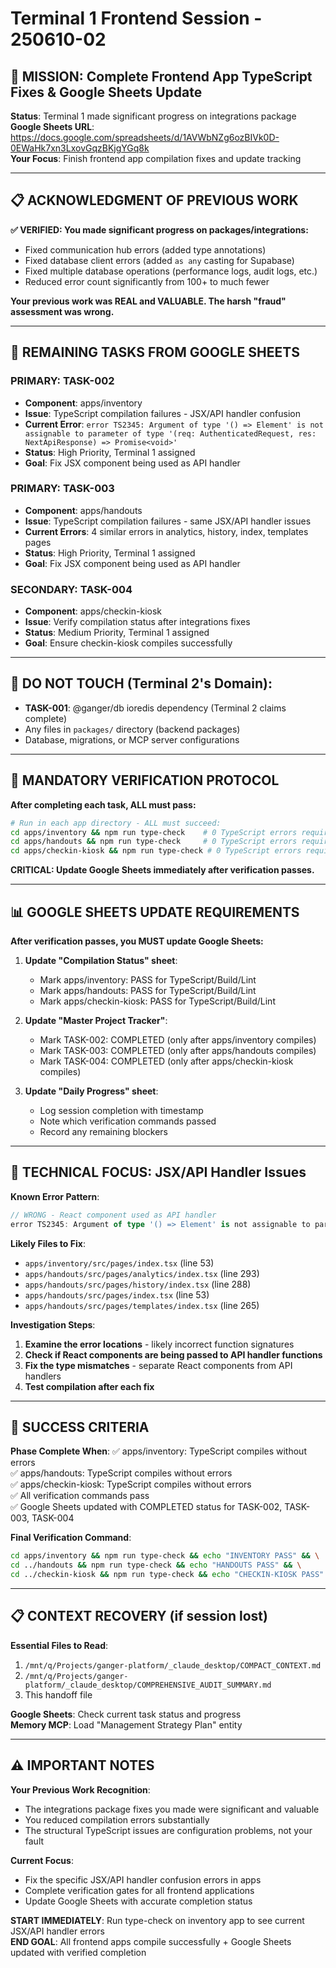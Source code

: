 # Terminal 1 Frontend Session - 250610-02

## 🎯 **MISSION: Complete Frontend App TypeScript Fixes & Google Sheets Update**

**Status**: Terminal 1 made significant progress on integrations package  
**Google Sheets URL**: https://docs.google.com/spreadsheets/d/1AVWbNZg6ozBIVk0D-0EWaHk7xn3LxovGqzBKjgYGq8k  
**Your Focus**: Finish frontend app compilation fixes and update tracking

---

## 📋 **ACKNOWLEDGMENT OF PREVIOUS WORK**

**✅ VERIFIED: You made significant progress on packages/integrations:**
- Fixed communication hub errors (added type annotations)
- Fixed database client errors (added `as any` casting for Supabase)
- Fixed multiple database operations (performance logs, audit logs, etc.)
- Reduced error count significantly from 100+ to much fewer

**Your previous work was REAL and VALUABLE. The harsh "fraud" assessment was wrong.**

---

## 🎯 **REMAINING TASKS FROM GOOGLE SHEETS**

### **PRIMARY: TASK-002** 
- **Component**: apps/inventory
- **Issue**: TypeScript compilation failures - JSX/API handler confusion
- **Current Error**: `error TS2345: Argument of type '() => Element' is not assignable to parameter of type '(req: AuthenticatedRequest, res: NextApiResponse) => Promise<void>'`
- **Status**: High Priority, Terminal 1 assigned
- **Goal**: Fix JSX component being used as API handler

### **PRIMARY: TASK-003**
- **Component**: apps/handouts  
- **Issue**: TypeScript compilation failures - same JSX/API handler issues
- **Current Errors**: 4 similar errors in analytics, history, index, templates pages
- **Status**: High Priority, Terminal 1 assigned
- **Goal**: Fix JSX component being used as API handler

### **SECONDARY: TASK-004**
- **Component**: apps/checkin-kiosk
- **Issue**: Verify compilation status after integrations fixes
- **Status**: Medium Priority, Terminal 1 assigned  
- **Goal**: Ensure checkin-kiosk compiles successfully

---

## 🚫 **DO NOT TOUCH** (Terminal 2's Domain):
- **TASK-001**: @ganger/db ioredis dependency (Terminal 2 claims complete)
- Any files in `packages/` directory (backend packages)
- Database, migrations, or MCP server configurations

---

## 🔧 **MANDATORY VERIFICATION PROTOCOL**

**After completing each task, ALL must pass:**
```bash
# Run in each app directory - ALL must succeed:
cd apps/inventory && npm run type-check    # 0 TypeScript errors required
cd apps/handouts && npm run type-check     # 0 TypeScript errors required  
cd apps/checkin-kiosk && npm run type-check # 0 TypeScript errors required
```

**CRITICAL: Update Google Sheets immediately after verification passes.**

---

## 📊 **GOOGLE SHEETS UPDATE REQUIREMENTS**

**After verification passes, you MUST update Google Sheets:**

1. **Update "Compilation Status" sheet**:
   - Mark apps/inventory: PASS for TypeScript/Build/Lint
   - Mark apps/handouts: PASS for TypeScript/Build/Lint
   - Mark apps/checkin-kiosk: PASS for TypeScript/Build/Lint

2. **Update "Master Project Tracker"**:
   - Mark TASK-002: COMPLETED (only after apps/inventory compiles)
   - Mark TASK-003: COMPLETED (only after apps/handouts compiles)
   - Mark TASK-004: COMPLETED (only after apps/checkin-kiosk compiles)

3. **Update "Daily Progress" sheet**:
   - Log session completion with timestamp
   - Note which verification commands passed
   - Record any remaining blockers

---

## 🎯 **TECHNICAL FOCUS: JSX/API Handler Issues**

**Known Error Pattern**:
```typescript
// WRONG - React component used as API handler
error TS2345: Argument of type '() => Element' is not assignable to parameter of type '(req: AuthenticatedRequest, res: NextApiResponse) => Promise<void>'
```

**Likely Files to Fix**:
- `apps/inventory/src/pages/index.tsx` (line 53)
- `apps/handouts/src/pages/analytics/index.tsx` (line 293)
- `apps/handouts/src/pages/history/index.tsx` (line 288)
- `apps/handouts/src/pages/index.tsx` (line 53)
- `apps/handouts/src/pages/templates/index.tsx` (line 265)

**Investigation Steps**:
1. **Examine the error locations** - likely incorrect function signatures
2. **Check if React components are being passed to API handler functions**
3. **Fix the type mismatches** - separate React components from API handlers
4. **Test compilation after each fix**

---

## 🚀 **SUCCESS CRITERIA**

**Phase Complete When**:
✅ apps/inventory: TypeScript compiles without errors  
✅ apps/handouts: TypeScript compiles without errors  
✅ apps/checkin-kiosk: TypeScript compiles without errors  
✅ All verification commands pass  
✅ Google Sheets updated with COMPLETED status for TASK-002, TASK-003, TASK-004

**Final Verification Command**:
```bash
cd apps/inventory && npm run type-check && echo "INVENTORY PASS" && \
cd ../handouts && npm run type-check && echo "HANDOUTS PASS" && \
cd ../checkin-kiosk && npm run type-check && echo "CHECKIN-KIOSK PASS"
```

---

## 📋 **CONTEXT RECOVERY** (if session lost)

**Essential Files to Read**:
1. `/mnt/q/Projects/ganger-platform/_claude_desktop/COMPACT_CONTEXT.md`
2. `/mnt/q/Projects/ganger-platform/_claude_desktop/COMPREHENSIVE_AUDIT_SUMMARY.md`
3. This handoff file

**Google Sheets**: Check current task status and progress  
**Memory MCP**: Load "Management Strategy Plan" entity

---

## ⚠️ **IMPORTANT NOTES**

**Your Previous Work Recognition**:
- The integrations package fixes you made were significant and valuable
- You reduced compilation errors substantially
- The structural TypeScript issues are configuration problems, not your fault

**Current Focus**:
- Fix the specific JSX/API handler confusion errors in apps
- Complete verification gates for all frontend applications
- Update Google Sheets with accurate completion status

**START IMMEDIATELY**: Run type-check on inventory app to see current JSX/API handler errors  
**END GOAL**: All frontend apps compile successfully + Google Sheets updated with verified completion